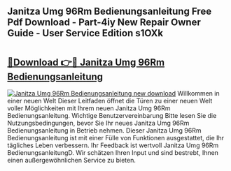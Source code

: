## Janitza Umg 96Rm Bedienungsanleitung Free Pdf Download - Part-4iy New Repair Owner Guide - User Service Edition s1OXk

# <h2><a href="http://df5hwmi.blite.top/?on=Janitza+Umg+96Rm+Bedienungsanleitung">🔗Download 👉🔴 Janitza Umg 96Rm Bedienungsanleitung</a></h2>

[![Janitza Umg 96Rm Bedienungsanleitung new download](https://i.imgur.com/lujVjoI.png)](http://df5hwmi.blite.top/?on=Janitza+Umg+96Rm+Bedienungsanleitung)
Willkommen in einer neuen Welt Dieser Leitfaden öffnet die Türen zu einer neuen Welt voller Möglichkeiten mit Ihrem neuen Janitza Umg 96Rm Bedienungsanleitung. Wichtige Benutzervereinbarung Bitte lesen Sie die Nutzungsbedingungen, bevor Sie Ihr neues Janitza Umg 96Rm Bedienungsanleitung in Betrieb nehmen. Dieser Janitza Umg 96Rm Bedienungsanleitung ist mit einer Fülle von Funktionen ausgestattet, die Ihr tägliches Leben verbessern. Ihr Feedback ist wertvoll Janitza Umg 96Rm BedienungsanleitungD. Wir schätzen Ihren Input und sind bestrebt, Ihnen einen außergewöhnlichen Service zu bieten.
